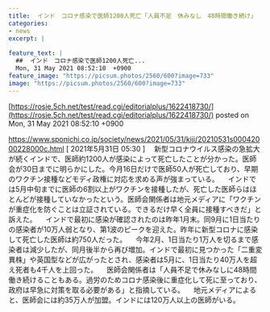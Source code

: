 ```yaml
---
title:  インド　コロナ感染で医師1200人死亡「人員不足　休みなし　48時間働き続け」  
categories:
- news
excerpt: |
  
feature_text: |
  ##  インド　コロナ感染で医師1200人死亡...
  Mon, 31 May 2021 08:52:10  +0900
feature_image: "https://picsum.photos/2560/600?image=733"
image: "https://picsum.photos/2560/600?image=733"
---
```


[https://rosie.5ch.net/test/read.cgi/editorialplus/1622418730/](https://rosie.5ch.net/test/read.cgi/editorialplus/1622418730/)
posted on Mon, 31 May 2021 08:52:10  +0900

<!--more-->

https://www.sponichi.co.jp/society/news/2021/05/31/kiji/20210531s00042000228000c.html [ 2021年5月31日 05:30 ] 　新型コロナウイルス感染の急拡大が続くインドで、医師約1200人が感染によって死亡したことが分かった。医師会が30日までに明らかにした。今月16日だけで医師50人が死亡しており、早期のワクチン接種などモディ政権に対応を求める声が強まっている。 　インドでは5月中旬までに医師の6割以上がワクチンを接種したが、死亡した医師らはほとんどが接種していなかったという。医師会関係者は地元メディアに「ワクチンが重症化を防ぐことは立証されている。できるだけ早く全員に接種すべきだ」と訴えた。 　インドで最初に感染が確認されたのは昨年1月末。同9月に1日当たりの感染者が10万人弱となり、第1波のピークを迎えた。昨年に新型コロナに感染して死亡した医師は約750人だった。 　今年2月、1日当たり1万人を切るまで感染者は減少したが、同月後半から再び増加。インドで最初に見つかった「二重変異株」や英国型などが広がったとされ、感染者は5月に、1日当たり40万人を超え死者も4千人を上回った。 　医師会関係者は「人員不足で休みなしに48時間働き続けることもある。過労のためコロナ感染後に重症化して死に至っており、政府は早急に対策を取る必要がある」と指摘している。 　地元メディアによると、医師会には約35万人が加盟。インドには120万人以上の医師がいる。
